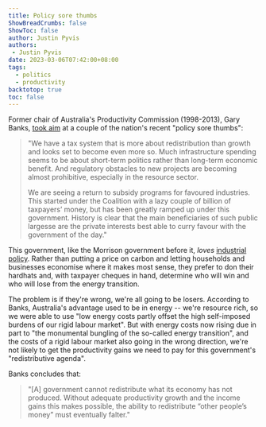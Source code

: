 ```yaml
---
title: Policy sore thumbs
ShowBreadCrumbs: false
ShowToc: false
author: Justin Pyvis
authors: 
 - Justin Pyvis
date: 2023-03-06T07:42:00+08:00
tags:
  - politics
  - productivity
backtotop: true
toc: false
---
```

Former chair of Australia's Productivity Commission (1998-2013), Gary Banks, [took aim](https://www.theaustralian.com.au/commentary/ir-energy-bungling-puts-brakes-on-growth/news-story/9de0bd10ac0f6be79a746ce1b950effd) at a couple of the nation's recent "policy sore thumbs":

> "We have a tax system that is more about redistribution than growth and looks set to become even more so. Much infrastructure spending seems to be about short-term politics rather than long-term economic benefit. And regulatory obstacles to new projects are becoming almost prohibitive, especially in the resource sector.
> 
> We are seeing a return to subsidy programs for favoured industries. This started under the Coalition with a lazy couple of billion of taxpayers’ money, but has been greatly ramped up under this government. History is clear that the main beneficiaries of such public largesse are the private interests best able to curry favour with the government of the day."

This government, like the Morrison government before it, *loves* [industrial policy](/a-relic-of-the-1970s/). Rather than putting a price on carbon and letting households and businesses economise where it makes most sense, they prefer to don their hardhats and, with taxpayer cheques in hand, determine who will win and who will lose from the energy transition. 

The problem is if they're wrong, we're all going to be losers. According to Banks, Australia's advantage used to be in energy -- we're resource rich, so we were able to use "low energy costs partly offset the high self-imposed burdens of our rigid labour market". But with energy costs now rising due in part to "the monumental bungling of the so-called energy transition", and the costs of a rigid labour market also going in the wrong direction, we're not likely to get the productivity gains we need to pay for this government's "redistributive agenda". 

Banks concludes that:

> "[A] government cannot redistribute what its economy has not produced. Without adequate productivity growth and the income gains this makes possible, the ability to redistribute “other people’s money” must eventually falter."